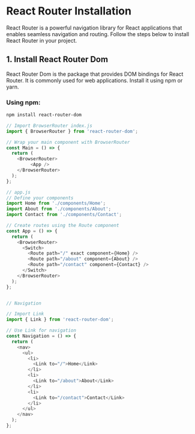 # React Router Installation

React Router is a powerful navigation library for React applications that enables seamless navigation and routing. Follow the steps below to install React Router in your project.

## 1. Install React Router Dom

React Router Dom is the package that provides DOM bindings for React Router. It is commonly used for web applications. Install it using npm or yarn.

### Using npm:

```bash
npm install react-router-dom
```

```js
// Import BrowserRouter index.js
import { BrowserRouter } from 'react-router-dom';

// Wrap your main component with BrowserRouter
const Main = () => {
  return (
    <BrowserRouter>
         <App />
    </BrowserRouter>
  );
};

// app.js
// Define your components
import Home from './components/Home';
import About from './components/About';
import Contact from './components/Contact';

// Create routes using the Route component
const App = () => {
  return (
    <BrowserRouter>
      <Switch>
        <Route path="/" exact component={Home} />
        <Route path="/about" component={About} />
        <Route path="/contact" component={Contact} />
      </Switch>
    </BrowserRouter>
  );
};


// Navigation

// Import Link
import { Link } from 'react-router-dom';

// Use Link for navigation
const Navigation = () => {
  return (
    <nav>
      <ul>
        <li>
          <Link to="/">Home</Link>
        </li>
        <li>
          <Link to="/about">About</Link>
        </li>
        <li>
          <Link to="/contact">Contact</Link>
        </li>
      </ul>
    </nav>
  );
};


```
